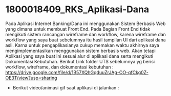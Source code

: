 # 1800018409_RKS_Aplikasi-Dana
Pada Aplikasi Internet Banking/Dana ini menggunakan Sistem Berbasis Web yang dimana untuk membuat Front End. Pada Bagian Front End tidak mengikuti sistem rancangan wireframe dan workflow, karena wireframe dan workflow yang saya buat sebelumnya itu hasil tampilan UI dari aplikasi dana asli. Karna untuk pengaplikasianya cukup memakan waktu akhirnya saya mengimplementasikan menggunakan sistem berbasis web. Akan tetapi Aplikasi yang saya buat ini sesuai alur di aplikasi dana serta mengikuti Dokumentasi Kebutuhan. Berikut Link folder UTS sebelumnya yg berisi workflow, wireframe, dan dokumentasi kebutuhan :
https://drive.google.com/file/d/1B57XQhGqduuZrJAg-OO-qfCkg0Z-OE3T/view?usp=sharing

- Berikut video/animasi gif saat aplikasi di jalankan : 
